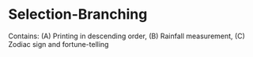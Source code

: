 # Selection-Branching
Contains: (A) Printing in descending order, (B) Rainfall measurement, (C) Zodiac sign and fortune-telling
